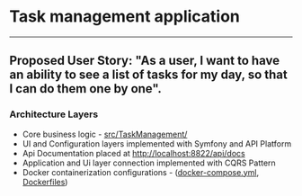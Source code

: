 # Task management application

---
**Proposed User Story:**
"As a user, I want to have an ability to see a list of tasks for my day, so that I can do them one by one".
---

### Architecture Layers

- Core business logic - [src/TaskManagement/](https://github.com/mamikon/todo-app/tree/main/src/TaskManagement)
- UI and Configuration layers implemented with Symfony and API Platform
- Api Documentation placed at [http://localhost:8822/api/docs](http://localhost:8822/api/docs)
- Application and Ui layer connection implemented with CQRS Pattern
- Docker containerization configurations -
  ([docker-compose.yml](https://github.com/mamikon/todo-app/blob/main/docker-compose.yml),
  [Dockerfiles](https://github.com/mamikon/todo-app/tree/main/docker))